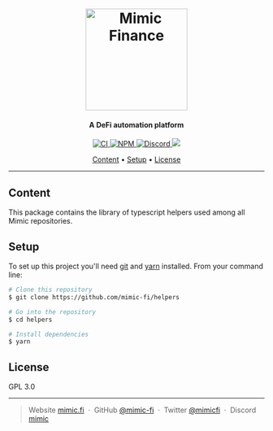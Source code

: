 <h1 align="center">
  <a href="https://mimic.fi"><img src="https://www.mimic.fi/static/media/navbar-logo.d79d70dab1c7bd176b11b74829ed33e7.svg" alt="Mimic Finance" width="200"></a> 
</h1>

<h4 align="center">A DeFi automation platform</h4>

<p align="center">
  <a href="https://github.com/mimic-fi/helpers/actions/workflows/ci.yml">
    <img src="https://github.com/mimic-fi/helpers/actions/workflows/ci.yml/badge.svg" alt="CI">
  </a>
  <a href="https://badge.fury.io/js/@mimic-fi%2Fv1-helpers">
    <img src="https://badge.fury.io/js/@mimic-fi%2Fv1-helpers.svg" alt="NPM">
  </a>
  <a href="https://discord.mimic.fi">
    <img src="https://img.shields.io/discourse/status?server=https%3A%2F%2Fmeta.discourse.org" alt="Discord">
  </a>
  <a href="./LICENSE">
    <img src="https://img.shields.io/badge/license-GLP_3.0-green">
  </a>
</p>

<p align="center">
  <a href="#content">Content</a> •
  <a href="#setup">Setup</a> •
  <a href="#license">License</a>
</p>

---

## Content

This package contains the library of typescript helpers used among all Mimic repositories.

## Setup

To set up this project you'll need [git](https://git-scm.com) and [yarn](https://classic.yarnpkg.com) installed.
From your command line:

```bash
# Clone this repository
$ git clone https://github.com/mimic-fi/helpers

# Go into the repository
$ cd helpers

# Install dependencies
$ yarn
```

## License

GPL 3.0

---

> Website [mimic.fi](https://mimic.fi) &nbsp;&middot;&nbsp;
> GitHub [@mimic-fi](https://github.com/mimic-fi) &nbsp;&middot;&nbsp;
> Twitter [@mimicfi](https://twitter.com/mimicfi) &nbsp;&middot;&nbsp;
> Discord [mimic](https://discord.mimic.fi)
